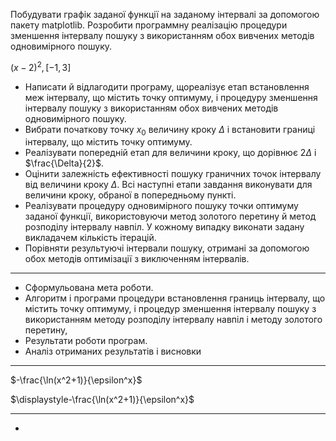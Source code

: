 Побудувати графік заданої функції на заданому інтервалі за допомогою пакету matplotlib. Розробити программну реалізацію процедури зменшення інтервалу пошуку з використанням обох вивчених методів одновимірного пошуку.

$(x-2)^2, [-1,3]$

- Написати й відлагодити програму, щореалізує етап встановлення меж інтервалу, що містить точку оптимуму, і процедуру зменшення інтервалу пошуку з використанням обох вивчених методів одновимірного пошуку.
- Вибрати початкову точку $x_0$ величину кроку $\Delta$ і встановити границі інтервалу, що містить точку оптимуму.
- Реалізувати попередній етап для величини кроку, що дорівнює $2\Delta$ і $\frac{\Delta}{2}$.
- Оцінити залежність ефективності пошуку граничних точок інтервалу від величини кроку $\Delta$. Всі наступні етапи завдання виконувати для величини кроку, обраної в попередньому пункті.
- Реалізувати процедуру одновимірного пошуку точки оптимуму заданої функції, використовуючи метод золотого перетину й метод розподілу інтервалу навпіл. У кожному випадку виконати задану викладачем кількість ітерацій.
- Порівняти результуючі інтервали пошуку, отримані за допомогою обох методів оптимізації з виключенням інтервалів.

---

- Сформульована мета роботи.
- Алгоритм і програми процедури встановлення границь інтервалу, що містить точку оптимуму, і процедур зменшення інтервалу пошуку з використанням методу розподілу інтервалу навпіл і методу золотого перетину,
- Результати роботи програм.
- Аналіз отриманих результатів і висновки

---

$-\frac{\ln(x^2+1)}{\epsilon^x}$

$\displaystyle-\frac{\ln(x^2+1)}{\epsilon^x}$

---

-
